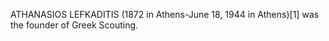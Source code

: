 ATHANASIOS LEFKADITIS (1872 in Athens-June 18, 1944 in Athens)[1] was the founder of Greek Scouting.
